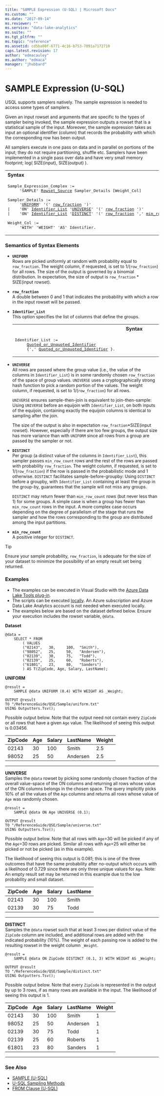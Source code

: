 ```yaml
---
title: "SAMPLE Expression (U-SQL) | Microsoft Docs"
ms.custom: ""
ms.date: "2017-09-14"
ms.reviewer: ""
ms.service: "data-lake-analytics"
ms.suite: ""
ms.tgt_pltfrm: ""
ms.topic: "reference"
ms.assetid: cd5ba00f-6771-4c16-b753-7091a7172710
caps.latest.revision: 17
author: "edmacauley"
ms.author: "edmaca"
manager: "jhubbard"
---
```

# SAMPLE Expression (U-SQL)
USQL supports samplers natively. The sample expression is needed to access some types of samplers. 

Given an input rowset and arguments that are specific to the types of sampler being invoked, the sample expression outputs a rowset that is a statistical sample of the input.  Moreover, the sample expression takes as input an optional identifier (column) that records the probability with which the corresponding row has been output.

All samplers execute in one pass on data and in parallel on portions of the input; they do not require partitioning, shuffle etc.  Samplers have been implemented in a single pass over data and have very small memory footprint; log( SIZE(input), SIZE(output) ).

<table><th align="left">Syntax</th><tr><td><pre>
Sample_Expression_Complex :=                                                                             
     'SAMPLE' <a href="from-clause-u-sql.md#row_src">Rowset_Source</a> Sampler_Details [Weight_Col]<br />
Sampler_Details := 
     '<a href="#uniform">UNIFORM</a>' '(' <a href="#row_fraction">row_fraction</a> ')'
|    'ON' <a href="#ON">Identifier_List</a> '<a href="#universe">UNIVERSE</a>' '(' <a href="#row_fraction">row_fraction</a> ')'
|    'ON' <a href="#ON">Identifier_List</a> '<a href="#distinct">DISTINCT</a>' '(' <a href="#row_fraction">row_fraction</a> ',' <a href="#min_row_count">min_row_count</a> ')'<br />
Weight_Col :=
     'WITH' 'WEIGHT' 'AS' Identifier.
</pre></td></tr></table>


### Semantics of Syntax Elements   
- <a name="uniform"></a>**`UNIFORM`**  
  Rows are picked uniformly at random with probability equal to `row_fraction`.  The weight column, if requested, is set to 1/(`row_fraction`) for all rows.  The size of the output is governed by a binomial distribution. In expectation, the size of output is `row_fraction` * SIZE(input rowset).
 
- <a name="row_fraction"></a>**`row_fraction`**  
  A double between 0 and 1 that indicates the probability with which a row in the input rowset will be passed.

- <a name="ON"></a>**`Identifier_List`**   
  This option specifies the list of columns that define the groups.  
  
  <table><th>Syntax</th><tr><td><pre>
  Identifier_List :=                                                                                  
       <a href="u-sql-identifiers.md">Quoted_or_Unquoted_Identifier</a>                                               
       {',' <a href="u-sql-identifiers.md">Quoted_or_Unquoted_Identifier</a> }.
  </pre></td></tr></table>

- <a name="universe"></a>**`UNIVERSE`**  
  All rows are passed where the group value (i.e., the value of the columns in `Identifier_List`) is in some randomly chosen `row_fraction` of the space of group values. `UNIVERSE` uses a cryptographically strong hash function to pick a random portion of the values. The weight column, if requested, is set to 1/(`row_fraction`) for all rows.  

  `UNIVERSE` ensures sample-then-join is equivalent to join-then-sample: Using `UNIVERSE` before an equijoin with `Identifier_List`, on both inputs of the equijoin, containing exactly the equijoin columns is identical to sampling after the join.
    
  The size of the output is also in expectation `row_fraction`*SIZE(input rowset). However, especially if there are too few groups, the output size has more variance than with `UNIFORM` since all rows from a group are passed by the sampler or not.  

- <a name="distinct"></a>**`DISTINCT`**  
  Per group (a distinct value of the columns in `Identifier_List`), this sampler passes `min_row_count` rows and the rest of the rows are passed with probability `row_fraction`.  The weight column, if requested, is set to 1/(`row_fraction`) if the row is passed in the probabilistic mode and 1 otherwise.  `DISTINCT` facilitates sample-before-groupby: Using `DISTINCT` before a groupby, with `Identifier_List` containing at least the group in the group-by, guarantees that the sample will not miss any groups.
  
  `DISTINCT` may return fewer than `min_row_count` rows (but never less than 1) for some groups. A simple case is when a group has fewer than `min_row_count` rows in the input. A more complex case occurs depending on the degree of parallelism of the stage that runs the sampler and how the rows corresponding to the group are distributed among the input partitions. 

- <a name="min_row_count"></a>**`min_row_count`**  
  A positive integer for  `DISTINCT`.

> [!TIP] 
> Ensure your sample probability, `row_fraction`, is adequate for the size of your dataset to minimize the possibility of an empty result set being returned.


### Examples
- The examples can be executed in Visual Studio with the [Azure Data Lake Tools plug-in](https://www.microsoft.com/download/details.aspx?id=49504).  
- The scripts can be executed [locally](https://docs.microsoft.com/azure/data-lake-analytics/data-lake-analytics-data-lake-tools-get-started#run-u-sql-locally).  An Azure subscription and Azure Data Lake Analytics account is not needed when executed locally.
- The examples below are based on the dataset defined below.  Ensure your execution includes the rowset variable, `@data`.  

**Dataset**   
```
@data = 
    SELECT * FROM 
        ( VALUES
        ("02143",   30,     100,  "Smith"),
        ("98052",   25,     50,   "Andersen"),
        ("02139",   30,     75,   "Todd"),
        ("02139",   25,     60,   "Roberts"),
        ("61801",   23,     80,   "Sanders")
        ) AS T(ZipCode, Age, Salary, LastName);
```

**UNIFORM**  
```
@result = 
    SAMPLE @data UNIFORM (0.4) WITH WEIGHT AS _Weight;

OUTPUT @result
TO "/ReferenceGuide/QSE/Sample/uniform.txt"
USING Outputters.Tsv();
```
Possible output below.  Note that the output need not contain every `ZipCode` or all rows that have a given `Age` value.  The likelihood of seeing this output is 0.03456.

ZipCode  |Age      |Salary   |LastName |Weight  
---------|---------|---------|---------|---------  
02143    |30       |100      |Smith    |2.5
98052    |25       |50       |Andersen |2.5 
--------------------------------------------------

**UNIVERSE**  
Samples the `@data` rowset by picking some randomly chosen fraction of the overall value-space of the ON columns and returning all rows whose value of the ON columns belongs in the chosen space. The query implicitly picks 10% of all the values of the `Age` columns and returns all rows whose value of `Age` was randomly chosen. 
```
@result = 
    SAMPLE @data ON Age UNIVERSE (0.1);

OUTPUT @result
TO "/ReferenceGuide/QSE/Sample/universe.txt"
USING Outputters.Tsv();
```
Possible output below.  Note that all rows with `Age`=30 will be picked if any of the `Age`=30 rows are picked. Similar all rows with `Age`=25 will either be picked or not be picked (as in this example). 

The likelihood of seeing this output is 0.081; this is one of the three outcomes that have the same probability after no-output which occurs with a likelihood of 0.729 since there are only three unique values for `Age`.  Note: An empty result set may be returned in this example due to the low probability and small dataset.

ZipCode  |Age      |Salary   |LastName  
---------|---------|---------|--------- 
02143    |30       |100      |Smith    
02139    |30       |75       |Todd 
--------------------------------------------------


**DISTINCT**  
Samples the `@data` rowset such that at least 3 rows per distinct value of the `ZipCode` column are included, and additional rows are added with the indicated probability (10%). The weight of each passing row is added to the resulting rowset in the weight column `_Weight`. 
```
@result = 
    SAMPLE @data ON ZipCode DISTINCT (0.1, 3) WITH WEIGHT AS _Weight;

OUTPUT @result
TO "/ReferenceGuide/QSE/Sample/distinct.txt"
USING Outputters.Tsv();
```
Possible output below.  Note that every `ZipCode` is represented in the output by up to 3 rows, if as many rows are available in the input. The likelihood of seeing this output is 1.

ZipCode  |Age      |Salary   |LastName |Weight  
---------|---------|---------|---------|---------  
02143    |30       |100      |Smith    |1
98052    |25       |50       |Andersen |1 
02139    |30       |75       |Todd     |1
02139    |25       |60       |Roberts  |1 
61801    |23       |80       |Sanders  |1 
--------------------------------------------------


### See Also
* [SAMPLE (U-SQL)](sample-u-sql.md)
* [U-SQL Sampling Methods](u-sql-sampling-methods.md)  
* [FROM Clause (U-SQL)](from-clause-u-sql.md) 
